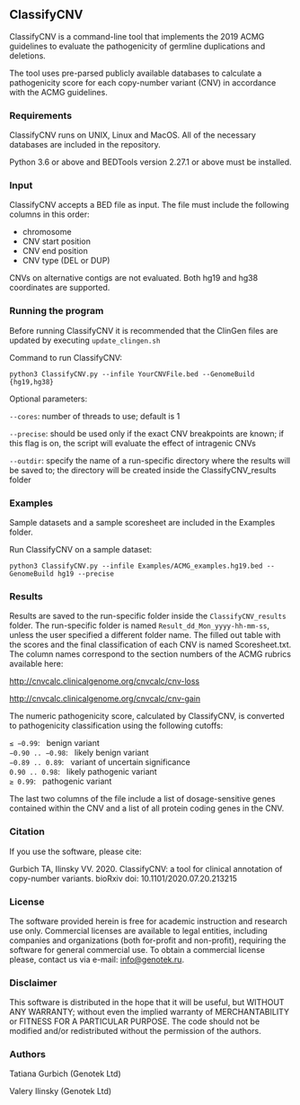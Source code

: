 ## **ClassifyCNV**

ClassifyCNV is a command-line tool that implements the 2019 ACMG guidelines to evaluate the pathogenicity of
germline duplications and deletions. 

The tool uses pre-parsed publicly available databases to calculate a pathogenicity score for each copy-number variant 
(CNV) in accordance with the ACMG guidelines.  

### **Requirements**

ClassifyCNV runs on UNIX, Linux and MacOS. All of the necessary databases are included in the
repository.

Python 3.6 or above and BEDTools version 2.27.1 or above must be installed.

### **Input**

ClassifyCNV accepts a BED file as input. The file must include the following columns in
this order:
- chromosome
- CNV start position
- CNV end position
- CNV type (DEL or DUP)

CNVs on alternative contigs are not evaluated.
Both hg19 and hg38 coordinates are supported. 

### **Running the program**

Before running ClassifyCNV it is recommended that the ClinGen files are updated by executing
```update_clingen.sh```

Command to run ClassifyCNV:
```
python3 ClassifyCNV.py --infile YourCNVFile.bed --GenomeBuild {hg19,hg38}
```

Optional parameters:

```--cores```: number of threads to use; default is 1

```--precise```: should be used only if the exact CNV breakpoints are known; if this flag is on, the script will evaluate the effect of intragenic CNVs

```--outdir```: specify the name of a run-specific directory where the results will be saved to; the directory will be created inside the ClassifyCNV_results folder

### **Examples**

Sample datasets and a sample scoresheet are included in the Examples folder. 

Run ClassifyCNV on a sample dataset:
```
python3 ClassifyCNV.py --infile Examples/ACMG_examples.hg19.bed --GenomeBuild hg19 --precise 
```

### **Results**

Results are saved to the run-specific folder inside the ```ClassifyCNV_results``` folder.
The run-specific folder is named ```Result_dd_Mon_yyyy-hh-mm-ss```, unless the user specified a different folder name.
The filled out table with the scores and the final classification 
of each CNV is named Scoresheet.txt. The column names correspond
to the section numbers of the ACMG rubrics available here:

http://cnvcalc.clinicalgenome.org/cnvcalc/cnv-loss

http://cnvcalc.clinicalgenome.org/cnvcalc/cnv-gain

The numeric pathogenicity score, calculated by ClassifyCNV, is converted to pathogenicity classification using the 
following cutoffs:  

```≤ −0.99```: &nbsp;&nbsp;benign variant  
```−0.90 .. −0.98```: &nbsp;&nbsp;likely benign variant  
```−0.89 .. 0.89```: &nbsp;&nbsp;variant of uncertain significance  
```0.90 .. 0.98```: &nbsp;&nbsp;likely pathogenic variant  
```≥ 0.99```: &nbsp;&nbsp;pathogenic variant

The last two columns of the file include a list of dosage-sensitive genes contained within the CNV and a list of all protein coding genes in the CNV.


### **Citation**

If you use the software, please cite:  

Gurbich TA, Ilinsky VV. 2020. ClassifyCNV: a tool for clinical annotation of copy-number variants. bioRxiv doi: 10.1101/2020.07.20.213215  

### **License**

The software provided herein is free for academic instruction and research use only. Commercial licenses are available to legal entities, including companies and organizations (both for-profit and non-profit), requiring the software for general commercial use. To obtain a commercial license please, contact us via e-mail: info@genotek.ru.

### **Disclaimer**

This software is distributed in the hope that it will be useful, but WITHOUT ANY WARRANTY; without even the implied warranty of MERCHANTABILITY or FITNESS FOR A PARTICULAR PURPOSE. The code should not be modified and/or redistributed without the permission of the authors.

### **Authors**

Tatiana Gurbich (Genotek Ltd)

Valery Ilinsky (Genotek Ltd)
